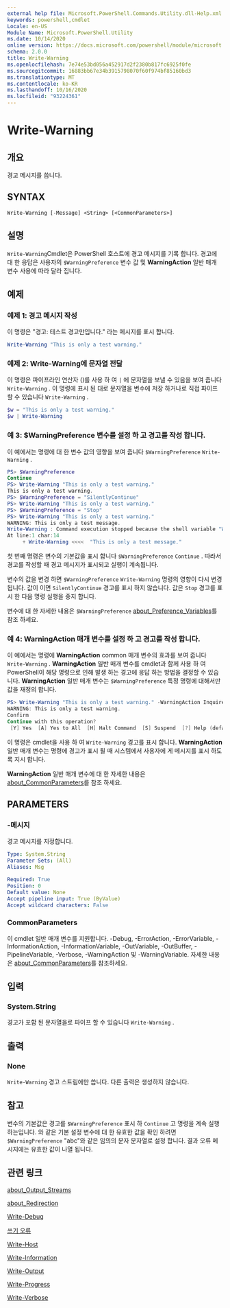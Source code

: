 ```yaml
---
external help file: Microsoft.PowerShell.Commands.Utility.dll-Help.xml
keywords: powershell,cmdlet
Locale: en-US
Module Name: Microsoft.PowerShell.Utility
ms.date: 10/14/2020
online version: https://docs.microsoft.com/powershell/module/microsoft.powershell.utility/write-warning?view=powershell-7.1&WT.mc_id=ps-gethelp
schema: 2.0.0
title: Write-Warning
ms.openlocfilehash: 7e74e53bd056a452917d2f2380b817fc6925f0fe
ms.sourcegitcommit: 16883bb67e34b3915798070f60f974bf85160bd3
ms.translationtype: MT
ms.contentlocale: ko-KR
ms.lasthandoff: 10/16/2020
ms.locfileid: "93224361"
---
```

# Write-Warning

## 개요
경고 메시지를 씁니다.

## SYNTAX

```
Write-Warning [-Message] <String> [<CommonParameters>]
```

## 설명

`Write-Warning`Cmdlet은 PowerShell 호스트에 경고 메시지를 기록 합니다. 경고에 대 한 응답은 사용자의 `$WarningPreference` 변수 값 및 **WarningAction** 일반 매개 변수 사용에 따라 달라 집니다.

## 예제

### 예제 1: 경고 메시지 작성

이 명령은 "경고: 테스트 경고만입니다." 라는 메시지를 표시 합니다.

```powershell
Write-Warning "This is only a test warning."
```

### 예제 2: Write-Warning에 문자열 전달

이 명령은 파이프라인 연산자 ()를 사용 하 여 `|` 에 문자열을 보낼 수 있음을 보여 줍니다 `Write-Warning` .
이 명령에 표시 된 대로 문자열을 변수에 저장 하거나로 직접 파이프 할 수 있습니다 `Write-Warning` .

```powershell
$w = "This is only a test warning."
$w | Write-Warning
```

### 예 3: $WarningPreference 변수를 설정 하 고 경고를 작성 합니다.

이 예에서는 명령에 대 한 변수 값의 영향을 보여 줍니다 `$WarningPreference` `Write-Warning` .

```powershell
PS> $WarningPreference
Continue
PS> Write-Warning "This is only a test warning."
This is only a test warning.
PS> $WarningPreference = "SilentlyContinue"
PS> Write-Warning "This is only a test warning."
PS> $WarningPreference = "Stop"
PS> Write-Warning "This is only a test warning."
WARNING: This is only a test message.
Write-Warning : Command execution stopped because the shell variable "WarningPreference" is set to Stop.
At line:1 char:14
     + Write-Warning <<<<  "This is only a test message."
```

첫 번째 명령은 변수의 기본값을 표시 합니다 `$WarningPreference` `Continue` . 따라서 경고를 작성할 때 경고 메시지가 표시되고 실행이 계속됩니다.

변수의 값을 변경 하면 `$WarningPreference` `Write-Warning` 명령의 영향이 다시 변경 됩니다. 값이 이면 `SilentlyContinue` 경고를 표시 하지 않습니다. 값은 `Stop` 경고를 표시 한 다음 명령 실행을 중지 합니다.

변수에 대 한 자세한 내용은 `$WarningPreference` [about_Preference_Variables](../Microsoft.Powershell.Core/About/about_Preference_Variables.md)를 참조 하세요.

### 예 4: WarningAction 매개 변수를 설정 하 고 경고를 작성 합니다.

이 예에서는 명령에 **WarningAction** common 매개 변수의 효과를 보여 줍니다 `Write-Warning` . **WarningAction** 일반 매개 변수를 cmdlet과 함께 사용 하 여 PowerShell이 해당 명령으로 인해 발생 하는 경고에 응답 하는 방법을 결정할 수 있습니다. **WarningAction** 일반 매개 변수는 `$WarningPreference` 특정 명령에 대해서만 값을 재정의 합니다.

```powershell
PS> Write-Warning "This is only a test warning." -WarningAction Inquire
WARNING: This is only a test warning.
Confirm
Continue with this operation?
 [Y] Yes  [A] Yes to All  [H] Halt Command  [S] Suspend  [?] Help (default is "Y"):
```

이 명령은 cmdlet을 사용 하 여 `Write-Warning` 경고를 표시 합니다. **WarningAction** 일반 매개 변수는 명령에 경고가 표시 될 때 시스템에서 사용자에 게 메시지를 표시 하도록 지시 합니다.

**WarningAction** 일반 매개 변수에 대 한 자세한 내용은 [about_CommonParameters](../Microsoft.Powershell.Core/About/about_CommonParameters.md)를 참조 하세요.

## PARAMETERS

### -메시지
경고 메시지를 지정합니다.

```yaml
Type: System.String
Parameter Sets: (All)
Aliases: Msg

Required: True
Position: 0
Default value: None
Accept pipeline input: True (ByValue)
Accept wildcard characters: False
```

### CommonParameters

이 cmdlet 일반 매개 변수를 지원합니다. -Debug, -ErrorAction, -ErrorVariable, -InformationAction, -InformationVariable, -OutVariable, -OutBuffer, -PipelineVariable, -Verbose, -WarningAction 및 -WarningVariable. 자세한 내용은 [about_CommonParameters](https://go.microsoft.com/fwlink/?LinkID=113216)를 참조하세요.

## 입력

### System.String

경고가 포함 된 문자열을로 파이프 할 수 있습니다 `Write-Warning` .

## 출력

### None

`Write-Warning` 경고 스트림에만 씁니다. 다른 출력은 생성하지 않습니다.

## 참고

변수의 기본값은 경고를 `$WarningPreference` 표시 하 `Continue` 고 명령을 계속 실행 하는입니다. 와 같은 기본 설정 변수에 대 한 유효한 값을 확인 하려면 `$WarningPreference` "abc"와 같은 임의의 문자 문자열로 설정 합니다. 결과 오류 메시지에는 유효한 값이 나열 됩니다.

## 관련 링크

[about_Output_Streams](../Microsoft.PowerShell.Core/About/about_Output_Streams.md)

[about_Redirection](../Microsoft.PowerShell.Core/About/about_Redirection.md)

[Write-Debug](Write-Debug.md)

[쓰기 오류](Write-Error.md)

[Write-Host](Write-Host.md)

[Write-Information](Write-Information.md)

[Write-Output](Write-Output.md)

[Write-Progress](Write-Progress.md)

[Write-Verbose](Write-Verbose.md)
